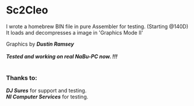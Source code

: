 # Sc2Cleo

I wrote a homebrew BIN file in pure Assembler for testing. (Starting @140D)  
It loads and decompresses a image in 'Graphics Mode II'<br>

Graphics by  ***Dustin Ramsey***<br><br>
***Tested and working on real NaBu-PC now. !!!***<br><br>

### Thanks to:
***DJ Sures*** for support and testing.<br>
***NI Computer Services*** for testing.
